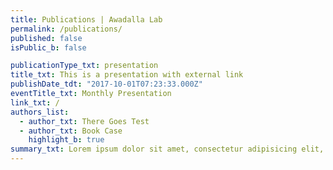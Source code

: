 ```yaml
---
title: Publications | Awadalla Lab
permalink: /publications/
published: false
isPublic_b: false

publicationType_txt: presentation
title_txt: This is a presentation with external link
publishDate_tdt: "2017-10-01T07:23:33.000Z"
eventTitle_txt: Monthly Presentation
link_txt: /
authors_list:
  - author_txt: There Goes Test
  - author_txt: Book Case
    highlight_b: true
summary_txt: Lorem ipsum dolor sit amet, consectetur adipisicing elit, sed do eiusmod tempor incididunt ut laboreet dolore magna aliqua.
---
```

